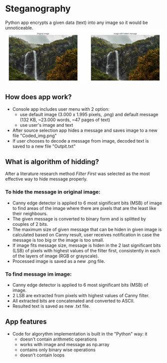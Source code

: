 # Steganography
Python app encrypts a given data (text) into any image so it would be unnoticeable.
![demo_img](demo.jpg)

## How does app work?
* Console app includes user menu with 2 option: 
   - use default image (3.000 x 1.995 pixels, .png) and default message (132 KB,  ~23.000 words, ~47 pages of text)
   - use user's image and text
* After source selection app hides a message and saves image to a new file "Coded_img.png"
* If user chooses to decode a message from image, decoded text is saved to a new file "Outpit.txt"

## What is algorithm of hidding?
After a literature research method _Filter First_ was selected as the most effective way to hide message properly.
### To hide the message in original image:
* Canny edge detector is applied to 6 most significant bits (MSB) of image to find areas of the image where there are pixels that are the least like their neighbours. 
* The given message is converted to binary form and is splitted by couples of 2 bits. 
* The maximum size of given message that can be hiden in given image is calculated based on Canny result, user receives notification in case the message is too big or the image is too small.
* If image fits message size, message is hiden in the 2 last significant bits (LSB) of pixels with highest values of the filter first, consistently in each of the layers of image (RGB or grayscale).
* Processed image is saved as a new .png file.

### To find message im image:
* Canny edge detector is applied to 6 most significant bits (MSB) of image.
* 2 LSB are extracted from pixels with highest values of Canny filter.
* All extracted bits are concatenated and converted to ASCII.
* Resulted text is saved as new .txt file. 

## App features
* Code for algorythm implementation is built in the "Python" way: it
   - doesn't contain arithmetic operations
   - works with image and message as np.array
   - contains only binary wise operations
   - doesn't contain loops
